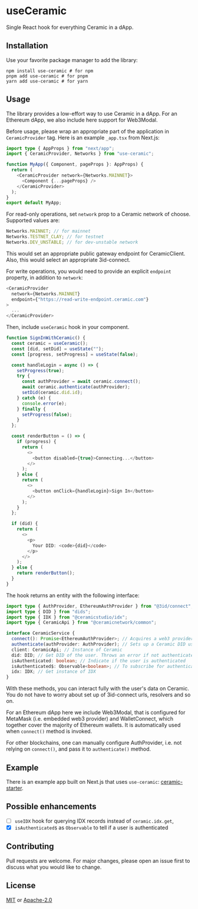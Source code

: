 # useCeramic

Single React hook for everything Ceramic in a dApp.

## Installation

Use your favorite package manager to add the library:

```shell
npm install use-ceramic # for npm
pnpm add use-ceramic # for pnpm
yarn add use-ceramic # for yarn
```

## Usage

The library provides a low-effort way to use Ceramic in a dApp. For an Ethereum dApp, we also include here support
for Web3Modal.

Before usage, please wrap an appropriate
part of the application in `CeramicProvider` tag. Here is an example `_app.tsx` from Next.js:

```typescript jsx
import type { AppProps } from "next/app";
import { CeramicProvider, Networks } from "use-ceramic";

function MyApp({ Component, pageProps }: AppProps) {
  return (
    <CeramicProvider network={Networks.MAINNET}>
      <Component {...pageProps} />
    </CeramicProvider>
  );
}
export default MyApp;
```

For read-only operations, set `network` prop to a Ceramic network of choose. Supported values are:

```typescript
Networks.MAINNET; // for mainnet
Networks.TESTNET_CLAY; // for testnet
Networks.DEV_UNSTABLE; // for dev-unstable network
```

This would set an appropriate public gateway endpoint for CeramicClient. Also, this would select an appropriate 3id-connect.

For write operations, you would need to provide an explicit `endpoint` property, in addition to `network`:

```typescript jsx
<CeramicProvider
  network={Networks.MAINNET}
  endpoint={"https://read-write-endpoint.ceramic.com"}
>
  ...
</CeramicProvider>
```

Then, include `useCeramic` hook in your component.

```typescript jsx
function SignInWithCeramic() {
  const ceramic = useCeramic();
  const [did, setDid] = useState("");
  const [progress, setProgress] = useState(false);

  const handleLogin = async () => {
    setProgress(true);
    try {
      const authProvider = await ceramic.connect();
      await ceramic.authenticate(authProvider);
      setDid(ceramic.did.id);
    } catch (e) {
      console.error(e);
    } finally {
      setProgress(false);
    }
  };

  const renderButton = () => {
    if (progress) {
      return (
        <>
          <button disabled={true}>Connecting...</button>
        </>
      );
    } else {
      return (
        <>
          <button onClick={handleLogin}>Sign In</button>
        </>
      );
    }
  };

  if (did) {
    return (
      <>
        <p>
          Your DID: <code>{did}</code>
        </p>
      </>
    );
  } else {
    return renderButton();
  }
}
```

The hook returns an entity with the following interface:

```typescript
import type { AuthProvider, EthereumAuthProvider } from "@3id/connect";
import type { DID } from "dids";
import type { IDX } from "@ceramicstudio/idx";
import type { CeramicApi } from "@ceramicnetwork/common";

interface CeramicService {
  connect(): Promise<EthereumAuthProvider>; // Acquires a web3 provider via Web3Modal, returns an instance of EtereumAuthProvide
  authenticate(authProvider: AuthProvider); // Sets up a Ceramic DID using the authProvider; authenticates a user
  client: CeramicApi; // Instance of Ceramic
  did: DID; // Get DID of the user. Throws an error if not authenticated yet
  isAuthenticated: boolean; // Indicate if the user is authenticated
  isAuthenticated$: Observable<boolean>; // To subscribe for authentication updates
  idx: IDX; // Get instance of IDX
}
```

With these methods, you can interact fully with the user's data on Ceramic. You do not have to worry about set up of 3id-connect urls, resolvers and so on.

For an Ethereum dApp here we include Web3Modal, that is configured for MetaMask (i.e. embedded web3 provider) and WalletConnect,
which together cover the majority of Ethereum wallets. It is automatically used when `connect()` method is invoked.

For other blockchains, one can manually configure AuthProvider, i.e. not relying on `connect()`, and pass it to `authenticate()` method.

## Example

There is an example app built on Next.js that uses `use-ceramic`: [ceramic-starter](https://github.com/ceramicstudio/ceramic-starter).

## Possible enhancements

- [ ] `useIDX` hook for querying IDX records instead of `ceramic.idx.get`,
- [x] `isAuthenticated$` as `Observable` to tell if a user is authenticated

## Contributing

Pull requests are welcome. For major changes, please open an issue first to discuss what you would like to change.

## License

[MIT](https://choosealicense.com/licenses/mit/) or [Apache-2.0](https://choosealicense.com/licenses/apache-2.0/)
